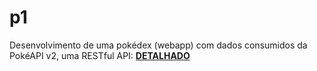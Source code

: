 # p1
Desenvolvimento de uma pokédex (webapp) com dados consumidos da PokéAPI v2, uma RESTful API: [**DETALHADO**](https://aprendacodar.blogspot.com/2022/04/desenvolvimento-de-uma-pokedex-webapp.html) 
